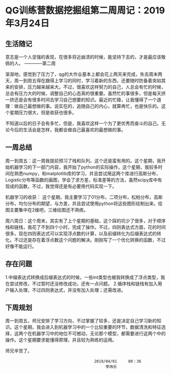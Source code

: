# QG训练营数据挖掘组第二周周记：2019年3月24日

## 生活随记
​       意志是一个人坚强的表现，在很多将近崩溃的时候，能坚持下去的，才是最应该敬佩的人。                                                                                          					                                                                              ————第二周                                                                                           

​      渐渐地，感觉到了压力了，qg的大作业基本上都会花上两天来完成，失去周末两天，周一到周五得在跟得上学习的同时，学习着新的东西，还要随时防备着突如其来的安排，压力越来越来大。不过，很喜欢这样努力的自己，人总会有忙的时候，总会有压力大的时候，调整自己的心态真的很重要。虽然忙的事很多，但是每天挤一挤还是会有很多时间去学习自己想要的知识。最近的忙碌，让我懂得了一个道理：做自己最想做的事。说实在的，追随自己的内心，就算再忙，也是快乐的。这个星期压力很大，但是收获也很多。

   不知道以后的日子会有多忙，但是，我喜欢这样一个为了更优秀而奋斗的自己。无论今后的生活会是怎样，我都会做自己最喜欢的最想做的事。    




## 一周总结

​       周一到周五：这一周我提前预习了栈和队列。这个还是蛮有用的。这个星期，我开始机器学习的下一部门内容，我开始了python的实际操作，这个星期，我较多时间在熟悉numpy，和matplotlib库的学习，并且尝试用这两个库进行高斯分布，Logistic分布等函数的画图，学会了求方差，标准差等的方法，虽然scipy库中有现成的函数，不过，我觉得还是有必要用代码实现一下。

机器学习的收获：
	这个星期，我主要学习了01分布，二项分布，松柏分布，高斯分布，均匀分布的期望，与方差，并且尝试使用python将这些图形绘制出来。绘图主要集中在2维吧，三维绘图还不熟练。

周六周日：这个周末，其实有了上个星期的基础，这个踩的坑少了很多，对于顺序栈和链栈，我花了不到四个小时，完成了操作。不过，四则表达式方面，花的时间很多。现在四则表达式可以实现浮点数的计算，以及前缀转化为后缀表达式的转化。不过还是存在着浮点数这个问题的解决。刚刚写了一个优化转换的函数，不过好像不能运行。  


## 存在问题
1.中缀表达式转换成后缀表达式的时候，一些int类型也被我转换成了浮点类型，我在尝试修改，不过暂时还没修改成功，还有一点问题。
2.循序栈和链栈有加入用户输入处理，不过四则表达式，并没有加入处理；还需改进。




## 下周规划
周一到周五，师兄安排了学习方向，不过掌握了较多，还是决定自己学习新的知识。这个星期，我会进入到机器学习中的一个比较重要的环节，数据清洗和特征选择，这两个在机器学习中的地位不可撼动，无论那个模型，都需要进行这两个中的操作。这个星期要求能懂得原理，并且较为熟练的运用。


 师兄辛苦了。

                                           2019/04/01     00：36
                                                李炜乐
